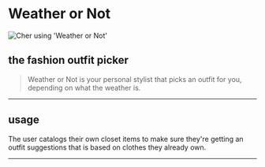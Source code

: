 # Weather or Not

![Cher using 'Weather or Not'](https://s-media-cache-ak0.pinimg.com/736x/59/80/68/598068b476acf196aeeb3e12de7c4d7c.jpg)

## the fashion outfit picker 

> Weather or Not is your personal stylist that picks an outfit for you, depending on what the weather is. 

----
## usage
The user catalogs their own closet items to make sure they're getting an outfit suggestions that is based on clothes they already own. 
 
----
